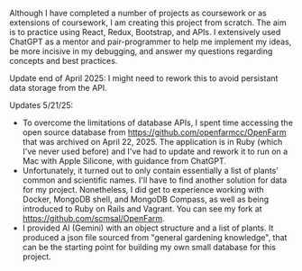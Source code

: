 Although I have completed a number of projects as coursework or as extensions of coursework, I am creating this project from scratch. The aim is to practice using React, Redux, Bootstrap, and APIs. I extensively used ChatGPT as a mentor and pair-programmer to help me implement my ideas, be more incisive in my debugging, and answer my questions regarding concepts and best practices.

Update end of April 2025: I might need to rework this to avoid persistant data storage from the API.

Updates 5/21/25:

- To overcome the limitations of database APIs, I spent time accessing the open source database from https://github.com/openfarmcc/OpenFarm that was archived on April 22, 2025. The application is in Ruby (which I've never used before) and I've had to update and rework it to run on a Mac with Apple Silicone, with guidance from ChatGPT.
- Unfortunately, it turned out to only contain essentially a list of plants' common and scientific names. I'll have to find another solution for data for my project. Nonetheless, I did get to experience working with Docker, MongoDB shell, and MongoDB Compass, as well as being introduced to Ruby on Rails and Vagrant. You can see my fork at https://github.com/scmsal/OpenFarm.
- I provided AI (Gemini) with an object structure and a list of plants. It produced a json file sourced from "general gardening knowledge", that can be the starting point for building my own small database for this project.
